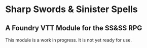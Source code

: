 # Sharp Swords & Sinister Spells
## A Foundry VTT Module for the SS&SS RPG

This module is a work in progress.  It is not yet ready for use.